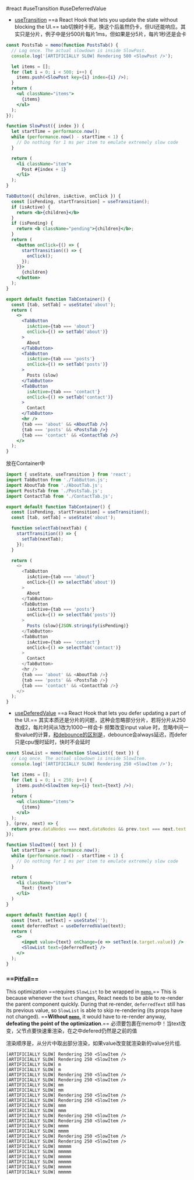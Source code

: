 #react #useTransition #useDeferredValue
- [useTransition](https://react.dev/reference/react/useTransition)
==a React Hook that lets you update the state without blocking the UI.== 
tab切换时卡死，换这个后虽然仍卡，但UI还能响应。其实只是分片，例子中是分500片每片1ms，但如果是分5片，每片1秒还是会卡
```jsx
const PostsTab = memo(function PostsTab() {
  // Log once. The actual slowdown is inside SlowPost.
  console.log('[ARTIFICIALLY SLOW] Rendering 500 <SlowPost />');

  let items = [];
  for (let i = 0; i < 500; i++) {
    items.push(<SlowPost key={i} index={i} />);
  }
  return (
    <ul className="items">
      {items}
    </ul>
  );
});

function SlowPost({ index }) {
  let startTime = performance.now();
  while (performance.now() - startTime < 1) {
    // Do nothing for 1 ms per item to emulate extremely slow code
  }

  return (
    <li className="item">
      Post #{index + 1}
    </li>
  );
}

TabButton({ children, isActive, onClick }) {
  const [isPending, startTransition] = useTransition();
  if (isActive) {
    return <b>{children}</b>
  }
  if (isPending) {
    return <b className="pending">{children}</b>;
  }
  return (
    <button onClick={() => {
      startTransition(() => {
        onClick();
      });
    }}>
      {children}
    </button>
  );
}

export default function TabContainer() {
  const [tab, setTab] = useState('about');
  return (
    <>
      <TabButton
        isActive={tab === 'about'}
        onClick={() => setTab('about')}
      >
        About
      </TabButton>
      <TabButton
        isActive={tab === 'posts'}
        onClick={() => setTab('posts')}
      >
        Posts (slow)
      </TabButton>
      <TabButton
        isActive={tab === 'contact'}
        onClick={() => setTab('contact')}
      >
        Contact
      </TabButton>
      <hr />
      {tab === 'about' && <AboutTab />}
      {tab === 'posts' && <PostsTab />}
      {tab === 'contact' && <ContactTab />}
    </>
  );
}

```
放在Container中
```js
import { useState, useTransition } from 'react';
import TabButton from './TabButton.js';
import AboutTab from './AboutTab.js';
import PostsTab from './PostsTab.js';
import ContactTab from './ContactTab.js';

export default function TabContainer() {
  const [isPending, startTransition] = useTransition();
  const [tab, setTab] = useState('about');

  function selectTab(nextTab) {
    startTransition(() => {
      setTab(nextTab);
    });
  }

  return (
    <>
      <TabButton
        isActive={tab === 'about'}
        onClick={() => selectTab('about')}
      >
        About
      </TabButton>
      <TabButton
        isActive={tab === 'posts'}
        onClick={() => selectTab('posts')}
      >
        Posts (slow){JSON.stringify(isPending)}
      </TabButton>
      <TabButton
        isActive={tab === 'contact'}
        onClick={() => selectTab('contact')}
      >
        Contact
      </TabButton>
      <hr />
      {tab === 'about' && <AboutTab />}
      {tab === 'posts' && <PostsTab />}
      {tab === 'contact' && <ContactTab />}
    </>
  );
}

```

- [useDeferedValue](https://react.dev/reference/react/useDeferredValue)
==a React Hook that lets you defer updating a part of the UI.==
其实本质还是分片的问题，这种会忽略部分分片，若将分片从250改成2，每片时间从1改为1000一样会卡
频繁改变input value 时，忽略中间一些value的计算，[和debounce的区别是](https://juejin.cn/post/7126533788896591886)，debounce会always延迟，而defer只是cpu慢时延时，快时不会延时
```jsx
const SlowList = memo(function SlowList({ text }) {
  // Log once. The actual slowdown is inside SlowItem.
  console.log('[ARTIFICIALLY SLOW] Rendering 250 <SlowItem />');

  let items = [];
  for (let i = 0; i < 250; i++) {
    items.push(<SlowItem key={i} text={text} />);
  }
  return (
    <ul className="items">
      {items}
    </ul>
  );
}, (prev, next) => {
  return prev.dataNodes === next.dataNodes && prev.text === next.text
});

function SlowItem({ text }) {
  let startTime = performance.now();
  while (performance.now() - startTime < 1) {
    // Do nothing for 1 ms per item to emulate extremely slow code
  }

  return (
    <li className="item">
      Text: {text}
    </li>
  )
}

export default function App() {
  const [text, setText] = useState('');
  const deferredText = useDeferredValue(text);
  return (
    <>
      <input value={text} onChange={e => setText(e.target.value)} />
      <SlowList text={deferredText} />
    </>
  );
}
```

### ==Pitfall==

This optimization ==requires `SlowList` to be wrapped in [`memo`.](https://react.dev/reference/react/memo)== This is because whenever the `text` changes, React needs to be able to re-render the parent component quickly. During that re-render, `deferredText` still has its previous value, so `SlowList` is able to skip re-rendering (its props have not changed). ==**Without [`memo`,](https://react.dev/reference/react/memo)** it would have to re-render anyway, **defeating the point of the optimization**.==
必须要包裹在memo中！当text改变，父节点要快速重渲染，在之中defered仍然是之前的值

渲染顺序是，从分片中取出部分渲染，如果value改变就渲染新的value分片组.
```
[ARTIFICIALLY SLOW] Rendering 250 <SlowItem />
[ARTIFICIALLY SLOW] Rendering 250 <SlowItem />
[ARTIFICIALLY SLOW] m
[ARTIFICIALLY SLOW] m
[ARTIFICIALLY SLOW] Rendering 250 <SlowItem />
[ARTIFICIALLY SLOW] Rendering 250 <SlowItem />
[ARTIFICIALLY SLOW] mm
[ARTIFICIALLY SLOW] mm
[ARTIFICIALLY SLOW] Rendering 250 <SlowItem />
[ARTIFICIALLY SLOW] Rendering 250 <SlowItem />
[ARTIFICIALLY SLOW] mmm
[ARTIFICIALLY SLOW] mmm
[ARTIFICIALLY SLOW] Rendering 250 <SlowItem />
[ARTIFICIALLY SLOW] Rendering 250 <SlowItem />
[ARTIFICIALLY SLOW] mmmm
[ARTIFICIALLY SLOW] mmmm
[ARTIFICIALLY SLOW] Rendering 250 <SlowItem />
[ARTIFICIALLY SLOW] Rendering 250 <SlowItem />
[ARTIFICIALLY SLOW] mmmmm
[ARTIFICIALLY SLOW] mmmmm
[ARTIFICIALLY SLOW] mmmmm
[ARTIFICIALLY SLOW] mmmmm
[ARTIFICIALLY SLOW] mmmmm
[ARTIFICIALLY SLOW] mmmmm
```